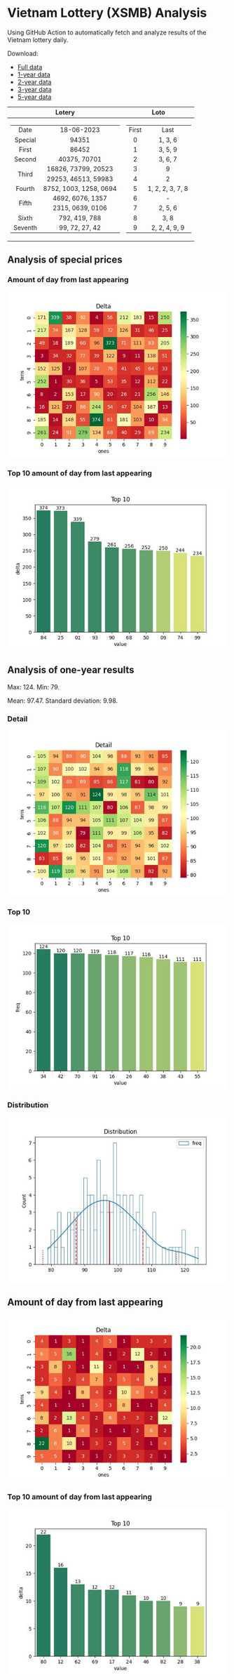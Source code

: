 # Vietnam Lottery (XSMB) Analysis

Using GitHub Action to automatically fetch and analyze results of the Vietnam lottery daily.

Download:

* [Full data](https://raw.githubusercontent.com/khiemdoan/vietnam-lottery-xsmb-analysis/main/results/xsmb.csv)
* [1-year data](https://raw.githubusercontent.com/khiemdoan/vietnam-lottery-xsmb-analysis/main/results/xsmb_1_year.csv)
* [2-year data](https://raw.githubusercontent.com/khiemdoan/vietnam-lottery-xsmb-analysis/main/results/xsmb_2_year.csv)
* [3-year data](https://raw.githubusercontent.com/khiemdoan/vietnam-lottery-xsmb-analysis/main/results/xsmb_3_year.csv)
* [5-year data](https://raw.githubusercontent.com/khiemdoan/vietnam-lottery-xsmb-analysis/main/results/xsmb_5_year.csv)

| Lotery      | Loto |
| :-----------: | :-----------: |
| <table><tr><td>Date</td><td>18-06-2023</td></tr><tr><td>Special</td><td>94351</td></tr><tr><td>First</td><td>86452</td></tr><tr><td>Second</td><td>40375, 70701</td></tr><tr><td rowspan="2">Third</td><td>16826, 73799, 20523</td></tr><tr><td>29253, 46513, 59983</td></tr><tr><td>Fourth</td><td>8752, 1003, 1258, 0694</td></tr><tr><td rowspan="2">Fifth</td><td>4692, 6076, 1357</td></tr><tr><td>2315, 0639, 0106</td></tr><tr><td>Sixth</td><td>792, 419, 788</td></tr><tr><td>Seventh</td><td>99, 72, 27, 42</td></tr></table> | <table><tr><td>First</td><td>Last</td></tr><tr><td>0</td><td>1, 3, 6</td></tr><tr><td>1</td><td>3, 5, 9</td></tr><tr><td>2</td><td>3, 6, 7</td></tr><tr><td>3</td><td>9</td></tr><tr><td>4</td><td>2</td></tr><tr><td>5</td><td>1, 2, 2, 3, 7, 8</td></tr><tr><td>6</td><td>-</td></tr><tr><td>7</td><td>2, 5, 6</td></tr><tr><td>8</td><td>3, 8</td></tr><tr><td>9</td><td>2, 2, 4, 9, 9</td></tr></table> |


<h2>Analysis of special prices</h2>

<h3>Amount of day from last appearing</h3>

![Delta](images/special_delta.jpg)

<h3>Top 10 amount of day from last appearing</h3>

![Delta top 10](images/special_delta_top_10.jpg)

<h2>Analysis of one-year results</h2>

Max: 124. Min: 79.

Mean: 97.47. Standard deviation: 9.98.

<h3>Detail</h3>

![Detail](images/heatmap.jpg)

<h3>Top 10</h3>

![Top 10](images/top-10.jpg)

<h3>Distribution</h3>

![Distribution](images/distribution.jpg)

<h2>Amount of day from last appearing</h2>

![Delta](images/delta.jpg)

<h3>Top 10 amount of day from last appearing</h3>

![Delta top 10](images/delta_top_10.jpg)